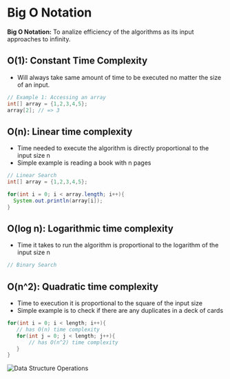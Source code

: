 # Big O Notation

__Big O Notation:__ To analize efficiency of the algorithms as its input approaches to infinity.

## O(1): Constant Time Complexity
* Will always take same amount of time to be executed no matter the size of an input.

```java
// Example 1: Accessing an array
int[] array = {1,2,3,4,5};
array[2]; // => 3
```

## O(n): Linear time complexity
* Time needed to execute the algorithm is directly proportional to the input size n
* Simple example is reading a book with n pages

```java
// Linear Search
int[] array = {1,2,3,4,5};

for(int i = 0; i < array.length; i++){
  System.out.println(array[i]);
}
```

## O(log n): Logarithmic time complexity
* Time it takes to run the algorithm is proportional to the logarithm of the input size n

```java
// Binary Search

```

## O(n^2): Quadratic time complexity
 * Time to execution it is proportional to the square of the input size
 * Simple example is to check if there are any duplicates in a deck of cards
 ```java
 for(int i = 0; i < length; i++){
    // has O(n) time complexity
    for(int j = 0; j < length; j++){
        // has O(n^2) time complexity
    }
 }

 ```
![Data Structure Operations]([https://user-images.githubusercontent.com/93812258/184476914-b0c1a7c6-1584-4795-a7a3-0b2ac71fdfdd.png])
